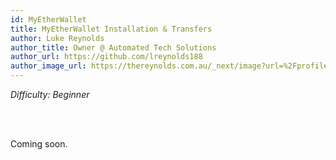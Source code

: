 ```yaml
---
id: MyEtherWallet
title: MyEtherWallet Installation & Transfers
author: Luke Reynolds
author_title: Owner @ Automated Tech Solutions
author_url: https://github.com/lreynolds188
author_image_url: https://thereynolds.com.au/_next/image?url=%2Fprofile.jpg&w=256&q=75
---
```


<i>Difficulty: Beginner</i>

<br/><br/>

Coming soon.